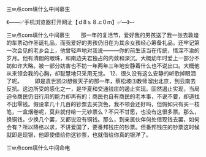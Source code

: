 三w点com填什么中间慕生

《——✅手机浏览器打开网沚【ｄ8ｓ８.c０m】✅—》--

三w点com填什么中间慕生　　那一年的复活节，爱好我的男孩送了我一张去敦煌的车票动作圣诞礼品，而我爱好的男孩仍旧在为其余女孩经心筹备礼品。还牢记第一次会见的老乡会上，他曾轻声地对我说———你的前生该当在传统，情深不渝的岁月。他有清朗的眼珠，和南边夫君独占的内敛和深沉。大概幼年时爱上一部分不妨如许大略。被一部分妨害也不妨一年两年三年地安静着什么也不说出口。大概他从来领会我的心胸，却聪慧地只采用无觉。
	12、很久没有这么安静的听歌掉眼泪了呢。
　　即是袁世凯⑵想做天子的那一年，蔡松坡⑶教师溜出北京，到云南去反抗。这边所受的感化之一，是华夏和交通钱庄的遏止实现。固然遏止实现，当局迫令商民仍旧行用的能力却再有的；商民也自有商民的老本事，不说不要，却道找不出零钱。假设拿几十几百的钞票去买货色，我不领会还好吗，但假如只有买一枝笔，一盒烟卷呢，莫非就付给一元钞票么？不只不甘愿，也没有这很多票。那么，换铜钱，少换几个罢，又都说没有铜钱。那么，到亲属伙伴何处借现钱去罢，如何会有？所以降格以求，不讲爱国了，要番邦钱庄的钞票。但番邦钱庄的钞票这时候就即是现银，他即使借给你这钞票，也就借给你真的银洋了。





三w点com填什么中间命电
